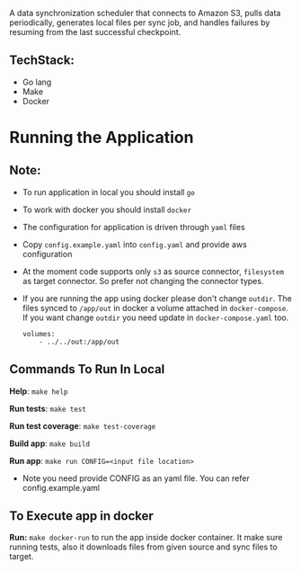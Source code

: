 A data synchronization scheduler that connects to Amazon S3, pulls data periodically,
generates local files per sync job, and handles failures by resuming from the last successful checkpoint.

TechStack:
-----
- Go lang
- Make
- Docker

# Running the Application

## Note:
- To run application in local you should install `go`
- To work with docker you should install `docker`
- The configuration for application is driven through `yaml` files
- Copy `config.example.yaml` into `config.yaml` and provide aws configuration
- At the moment code supports only `s3` as source connector, `filesystem` as target connector. So prefer not changing the connector types.
- If you are running the app using docker please don't change `outdir`. The files synced to `/app/out` in docker a volume attached in `docker-compose`. If you want change `outdir` you need update in `docker-compose.yaml` too.

    ```
    volumes:
        - ../../out:/app/out
    ```

## Commands To Run In Local
**Help**: `make help`

**Run tests**: `make test`

**Run test coverage**: `make test-coverage`

**Build app**: `make build`

**Run app**:  `make run CONFIG=<input file location>`

- Note you need provide CONFIG as an yaml file. You can refer config.example.yaml

## To Execute app in docker
**Run:** `make docker-run` to run the app inside docker container. It make sure running tests, also it downloads files from given source and sync files to target.